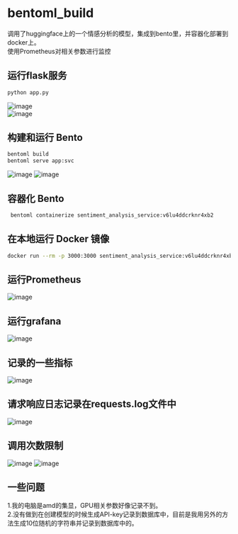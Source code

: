 # bentoml_build  
调用了huggingface上的一个情感分析的模型，集成到bento里，并容器化部署到docker上。  
使用Prometheus对相关参数进行监控  
  
## 运行flask服务  
```Bash
python app.py
```
![image](https://github.com/user-attachments/assets/dc7564f6-b9c7-40b1-a8d3-93fc42d41e21)  
![image](https://github.com/user-attachments/assets/1ccb5821-f398-4d0c-9f50-6c615b5c0c1b)  



## 构建和运行 Bento  
```Bash
bentoml build
bentoml serve app:svc
```
![image](https://github.com/user-attachments/assets/0f12539a-e116-4952-97b2-e245789c24fd)
![image](https://github.com/user-attachments/assets/59021138-96fc-4488-bc82-95137b815672)

## 容器化 Bento  
```Bash
 bentoml containerize sentiment_analysis_service:v6lu4ddcrknr4xb2
```
## 在本地运行 Docker 镜像
```Bash
docker run --rm -p 3000:3000 sentiment_analysis_service:v6lu4ddcrknr4xb2
```
## 运行Prometheus
![image](https://github.com/user-attachments/assets/d73cea36-cb02-49f0-9d7b-49ebc811bc3b)

## 运行grafana  
![image](https://github.com/user-attachments/assets/5441a915-607c-47a0-86b4-e8bcecb67b39)


## 记录的一些指标  
![image](https://github.com/user-attachments/assets/5cbd2a20-cd5a-4abb-a827-ab687f07450c)  

## 请求响应日志记录在requests.log文件中  
![image](https://github.com/user-attachments/assets/0b2bfcee-6cfb-4729-a7d0-2e143ade076e)
 

## 调用次数限制
![image](https://github.com/user-attachments/assets/7d542ca4-42a4-46b9-8f0b-518690062511)
![image](https://github.com/user-attachments/assets/de0c2c56-316f-4e79-ae13-8ed7920d7ec1)

## 一些问题  
1.我的电脑是amd的集显，GPU相关参数好像记录不到。  
2.没有做到在创建模型的时候生成API-key记录到数据库中，目前是我用另外的方法生成10位随机的字符串并记录到数据库中的。
  

  
